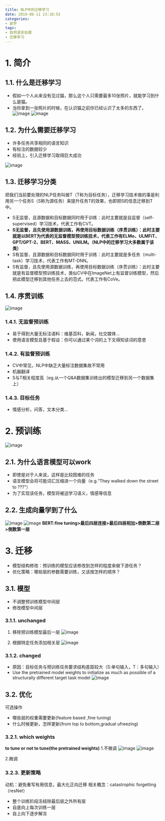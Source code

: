```yaml
---
title: NLP中的迁移学习
date: 2019-06-11 23:10:53
categories: 
- 郭宇
tags: 
- 自然语言处理
- 迁移学习
---
```


# 1. 简介

## 1.1. 什么是迁移学习

* 假如一个人从来没有见过猫，那么这个人只需要最多10张照片，就能学习到什么是猫。
* 当你拿到一张照片的时候，在认识猫之前你已经认识了太多的东西了。
![image](http://wx2.sinaimg.cn/large/007mOCDngy1g3wa9yjg5fj30ns0hedwy.jpg)
![image](http://wx1.sinaimg.cn/large/007mOCDngy1g3v0v1d2nmj30w60mednx.jpg)

## 1.2. 为什么需要迁移学习
* 许多任务共享相同的语言知识
* 有标注的数据较少
* 经验上，引入迁移学习取得巨大成功


![image](http://ws2.sinaimg.cn/large/007mOCDngy1g3v13llgpnj31w80ucwo3.jpg)

## 1.3. 迁移学习分类

把我们当前要处理的NLP任务叫做T（T称为目标任务），迁移学习技术做的事是利用另一个任务S（S称为源任务）来提升任务T的效果，也即把S的信息迁移到T中。
* S无监督，且源数据和目标数据同时用于训练：此时主要就是自监督（self-supervised）学习技术，代表工作有CVT。
* **S无监督，且先使用源数据训练，再使用目标数据训练（序贯训练）：此时主要就是以BERT为代表的无监督模型预训练技术，代表工作有ELMo、ULMFiT、GPT/GPT-2、BERT、MASS、UNILM。（NLP中的迁移学习大多数属于该类）**
* S有监督，且源数据和目标数据同时用于训练：此时主要就是多任务（multi-task）学习技术，代表工作有MT-DNN。
* S有监督，且先使用源数据训练，再使用目标数据训练（序贯训练）：此时主要就是有监督模型预训练技术，类似CV中在ImageNet上有监督训练模型，然后把此模型迁移到其他任务上去的范式。代表工作有CoVe。

## 1.4. 序贯训练

![image](http://ws3.sinaimg.cn/large/007mOCDngy1g3v1figi17j31pa0py421.jpg)

### 1.4.1. 无监督预训练

* 易于得到大量无标注语料：维基百科，新闻，社交媒体...
* 使用语言模型且基于假设：你可以通过某个词的上下文得知该词的意思

### 1.4.2. 有监督预训练

* CV中常见，NLP中缺乏大量标注数据集故不常用
* 机器翻译
* S与T相关程度高（eg.从一个Q&A数据集训练出的模型迁移到另一个数据集上）

### 1.4.3. 目标任务
* 情感分析，问答，文本分类...

# 2. 预训练
![image](http://ws4.sinaimg.cn/large/007mOCDngy1g3v1tsrjpcj31v00w4dt9.jpg)

## 2.1. 为什么语言模型可以work
* 即使是对于人来说，这样是比较困难的任务
* 语言模型会将可能词汇压缩进一个向量（e.g.“They walked down the street to ???”）
* 为了实现该任务，模型将被迫学习语义，情感等信息

## 2.2. 生成向量学到了什么
![image](http://ws3.sinaimg.cn/large/007mOCDngy1g3vuw0x2c7j30j80goq4w.jpg)
![image](http://wx4.sinaimg.cn/large/007mOCDngy1g3vv3r7kzbj30t80ikq61.jpg)
**BERT:fine tuning>最后四层连接>最后四层相加>倒数第二层>倒数第一层**

# 3. 迁移
* 模型结构修改：预训练的模型应该修改到怎样的程度来做下游任务？
* 优化策略：哪些层的参数需要训练，又该按怎样的顺序？

## 3.1. 模型
* 不调整预训练模型中间层
* 修改模型中间层

### 3.1.1. unchanged
1. 移除预训练模型最后一层
![image](http://ws4.sinaimg.cn/large/007mOCDngy1g3vwih3cjzj30k20i0afu.jpg)

2. 根据特定任务添加相关层
![image](http://wx2.sinaimg.cn/large/007mOCDngy1g3vwmzntf4j30na0q0wmx.jpg)

### 3.1.2. changed
* 原因：目标任务与预训练任务要求结构差距较大（S:单句输入，T：多句输入）
* Use the pretrained model weights to initialize as much as possible of a structurally different target task model
![image](http://ws4.sinaimg.cn/large/007mOCDngy1g3wapk82mlj30t40lqdrr.jpg)

## 3.2. 优化
可选操作
* 哪些层的权重需要更新(feature based ,fine tuning)
* 什么时候更新，怎样更新(from top to bottom,gradual ufreezing)


### 3.2.1. which weights
**to tune or not to tune(the pretrained weights)**
1.不微调
![image](http://wx4.sinaimg.cn/large/007mOCDngy1g3w4rmaw3ij30ne0k0tg9.jpg)
![image](http://wx3.sinaimg.cn/large/007mOCDngy1g3w4tcfdqnj30sw0kunbt.jpg)

2.微调


### 3.2.3. 更新策略
动机：避免重写有用信息，最大化正向迁移
相关概念：catastrophic forgetting（resNet）
* 整个训练阶段冻结除最后层之外所有层
* 自底向上每次训练一层
* 自上向下逐步解冻






















